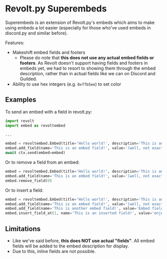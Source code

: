 # Revolt.py Superembeds
Superembeds is an extension of Revolt.py's embeds which aims to make using embeds a lot easier (especially for those
who've used embeds in discord.py and similar before).

Features:
- Makeshift embed fields and footers
  - Please do note that **this does not use any actual embed fields or footers**. As Revolt doesn't support having
    fields and footers in embeds yet, we had to resort to showing them through the embed description, rather than in
    actual fields like we can on Discord and Guilded.
- Ability to use hex integers (e.g. `0xffb5ee`) to set color

## Examples
To send an embed with a field in revolt.py:
```py
import revolt
import embed as revoltembed

...

embed = revoltembed.Embed(title='Hello world!', description='This is an embed!')
embed.add_field(name='This is an embed field!', value='(well, not exactly)')
await ctx.send(embed=embed)
```

Or to remove a field from an embed:
```py
embed = revoltembed.Embed(title='Hello world!', description='This is an embed!')
embed.add_field(name='This is an embed field!', value='(well, not exactly)')
embed.remove_field(0)
```

Or to insert a field:
```py
embed = revoltembed.Embed(title='Hello world!', description='This is an embed!')
embed.add_field(name='This is an embed field!', value='(well, not exactly)')
embed.add_field(name='This is another embed field!', value='Embed fields are shown using the embed description.')
embed.insert_field_at(1, name='This is an inserted field!', value='enjoy :)')
```

## Limitations
- Like we've said before, **this does NOT use actual "fields"**. All embed fields will be added to the embed
  description for display.
- Due to this, inline fields are not possible.
